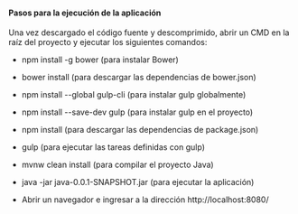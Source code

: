 #### Pasos para la ejecución de la aplicación

Una vez descargado el código fuente y descomprimido, abrir un CMD en la raíz del proyecto y ejecutar los siguientes comandos:

+ npm install -g bower (para instalar Bower)

+ bower install (para descargar las dependencias de bower.json)

+ npm install --global gulp-cli (para instalar gulp globalmente)

+ npm install --save-dev gulp (para instalar gulp en el proyecto)

+ npm install (para descargar las dependencias de package.json)

+ gulp (para ejecutar las tareas definidas con gulp)

+ mvnw clean install (para compilar el proyecto Java)

+ java -jar java-0.0.1-SNAPSHOT.jar (para ejecutar la aplicación)

+ Abrir un navegador e ingresar a la dirección http://localhost:8080/
